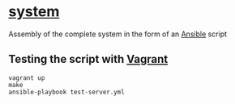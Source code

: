 # [system][]

Assembly of the complete system in the form of an [Ansible][] script

## Testing the script with [Vagrant][]

    vagrant up
    make
    ansible-playbook test-server.yml


[system]: https://github.com/snaekobbi/system
[ansible]: http://www.ansible.com
[vagrant]: https://www.vagrantup.com/
